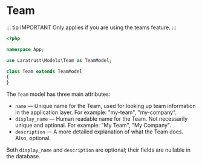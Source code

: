 # Team

::: tip IMPORTANT
Only applies if you are using the teams feature.
:::

```php
<?php

namespace App;

use Laratrust\Models\Team as TeamModel;

class Team extends TeamModel
{
}
```

The `Team` model has three main attributes:

- `name` — Unique name for the Team, used for looking up team information in the application layer. For example: "my-team", "my-company".
- `display_name` — Human readable name for the Team. Not necessarily unique and optional. For example: "My Team", "My Company".
- `description` — A more detailed explanation of what the Team does. Also, optional.

Both `display_name` and `description` are optional; their fields are nullable in the database.
